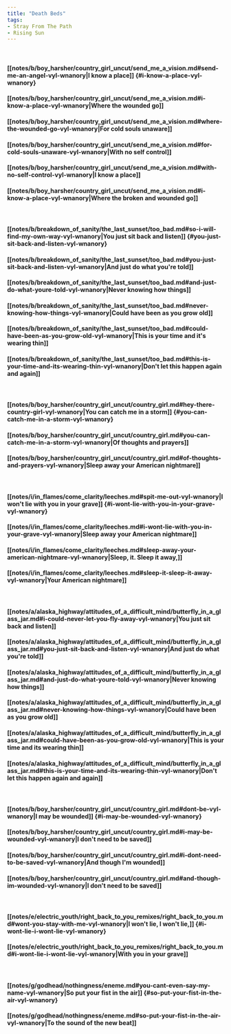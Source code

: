 ```yaml
---
title: "Death Beds"
tags:
- Stray From The Path
- Rising Sun
---
```

&nbsp;
#### [[notes/b/boy_harsher/country_girl_uncut/send_me_a_vision.md#send-me-an-angel-vyl-wnanory|I know a place]] {#i-know-a-place-vyl-wnanory}
#### [[notes/b/boy_harsher/country_girl_uncut/send_me_a_vision.md#i-know-a-place-vyl-wnanory|Where the wounded go]]
#### [[notes/b/boy_harsher/country_girl_uncut/send_me_a_vision.md#where-the-wounded-go-vyl-wnanory|For cold souls unaware]]
#### [[notes/b/boy_harsher/country_girl_uncut/send_me_a_vision.md#for-cold-souls-unaware-vyl-wnanory|With no self control]]
#### [[notes/b/boy_harsher/country_girl_uncut/send_me_a_vision.md#with-no-self-control-vyl-wnanory|I know a place]]
#### [[notes/b/boy_harsher/country_girl_uncut/send_me_a_vision.md#i-know-a-place-vyl-wnanory|Where the broken and wounded go]]
&nbsp;
#### [[notes/b/breakdown_of_sanity/the_last_sunset/too_bad.md#so-i-will-find-my-own-way-vyl-wnanory|You just sit back and listen]] {#you-just-sit-back-and-listen-vyl-wnanory}
#### [[notes/b/breakdown_of_sanity/the_last_sunset/too_bad.md#you-just-sit-back-and-listen-vyl-wnanory|And just do what you're told]]
#### [[notes/b/breakdown_of_sanity/the_last_sunset/too_bad.md#and-just-do-what-youre-told-vyl-wnanory|Never knowing how things]]
#### [[notes/b/breakdown_of_sanity/the_last_sunset/too_bad.md#never-knowing-how-things-vyl-wnanory|Could have been as you grow old]]
#### [[notes/b/breakdown_of_sanity/the_last_sunset/too_bad.md#could-have-been-as-you-grow-old-vyl-wnanory|This is your time and it's wearing thin]]
#### [[notes/b/breakdown_of_sanity/the_last_sunset/too_bad.md#this-is-your-time-and-its-wearing-thin-vyl-wnanory|Don't let this happen again and again]]
&nbsp;
#### [[notes/b/boy_harsher/country_girl_uncut/country_girl.md#hey-there-country-girl-vyl-wnanory|You can catch me in a storm]] {#you-can-catch-me-in-a-storm-vyl-wnanory}
#### [[notes/b/boy_harsher/country_girl_uncut/country_girl.md#you-can-catch-me-in-a-storm-vyl-wnanory|Of thoughts and prayers]]
#### [[notes/b/boy_harsher/country_girl_uncut/country_girl.md#of-thoughts-and-prayers-vyl-wnanory|Sleep away your American nightmare]]
&nbsp;
#### [[notes/i/in_flames/come_clarity/leeches.md#spit-me-out-vyl-wnanory|I won't lie with you in your grave]] {#i-wont-lie-with-you-in-your-grave-vyl-wnanory}
#### [[notes/i/in_flames/come_clarity/leeches.md#i-wont-lie-with-you-in-your-grave-vyl-wnanory|Sleep away your American nightmare]]
#### [[notes/i/in_flames/come_clarity/leeches.md#sleep-away-your-american-nightmare-vyl-wnanory|Sleep, it. Sleep it away,]]
#### [[notes/i/in_flames/come_clarity/leeches.md#sleep-it-sleep-it-away-vyl-wnanory|Your American nightmare]]
&nbsp;
#### [[notes/a/alaska_highway/attitudes_of_a_difficult_mind/butterfly_in_a_glass_jar.md#i-could-never-let-you-fly-away-vyl-wnanory|You just sit back and listen]]
#### [[notes/a/alaska_highway/attitudes_of_a_difficult_mind/butterfly_in_a_glass_jar.md#you-just-sit-back-and-listen-vyl-wnanory|And just do what you're told]]
#### [[notes/a/alaska_highway/attitudes_of_a_difficult_mind/butterfly_in_a_glass_jar.md#and-just-do-what-youre-told-vyl-wnanory|Never knowing how things]]
#### [[notes/a/alaska_highway/attitudes_of_a_difficult_mind/butterfly_in_a_glass_jar.md#never-knowing-how-things-vyl-wnanory|Could have been as you grow old]]
#### [[notes/a/alaska_highway/attitudes_of_a_difficult_mind/butterfly_in_a_glass_jar.md#could-have-been-as-you-grow-old-vyl-wnanory|This is your time and its wearing thin]]
#### [[notes/a/alaska_highway/attitudes_of_a_difficult_mind/butterfly_in_a_glass_jar.md#this-is-your-time-and-its-wearing-thin-vyl-wnanory|Don't let this happen again and again]]
&nbsp;
#### [[notes/b/boy_harsher/country_girl_uncut/country_girl.md#dont-be-vyl-wnanory|I may be wounded]] {#i-may-be-wounded-vyl-wnanory}
#### [[notes/b/boy_harsher/country_girl_uncut/country_girl.md#i-may-be-wounded-vyl-wnanory|I don't need to be saved]]
#### [[notes/b/boy_harsher/country_girl_uncut/country_girl.md#i-dont-need-to-be-saved-vyl-wnanory|And though I'm wounded]]
#### [[notes/b/boy_harsher/country_girl_uncut/country_girl.md#and-though-im-wounded-vyl-wnanory|I don't need to be saved]]
&nbsp;
#### [[notes/e/electric_youth/right_back_to_you_remixes/right_back_to_you.md#wont-you-stay-with-me-vyl-wnanory|I won't lie, I won't lie,]] {#i-wont-lie-i-wont-lie-vyl-wnanory}
#### [[notes/e/electric_youth/right_back_to_you_remixes/right_back_to_you.md#i-wont-lie-i-wont-lie-vyl-wnanory|With you in your grave]]
&nbsp;
#### [[notes/g/godhead/nothingness/eneme.md#you-cant-even-say-my-name-vyl-wnanory|So put your fist in the air]] {#so-put-your-fist-in-the-air-vyl-wnanory}
#### [[notes/g/godhead/nothingness/eneme.md#so-put-your-fist-in-the-air-vyl-wnanory|To the sound of the new beat]]
